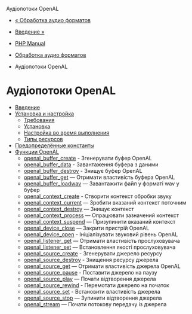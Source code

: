 Аудіопотоки OpenAL

-   [« Обработка аудио форматов](refs.utilspec.audio.html)
    
-   [Введение »](intro.openal.html)
    
-   [PHP Manual](index.html)
    
-   [Обработка аудио форматов](refs.utilspec.audio.html)
    
-   Аудіопотоки OpenAL
    

# Аудіопотоки OpenAL

-   [Введение](intro.openal.html)
-   [Установка и настройка](openal.setup.html)
    -   [Требования](openal.requirements.html)
    -   [Установка](openal.installation.html)
    -   [Настройка во время выполнения](openal.configuration.html)
    -   [Типы ресурсов](openal.resources.html)
-   [Предопределённые константы](openal.constants.html)
-   [Функции OpenAL](ref.openal.html)
    -   [openal\_buffer\_create](function.openal-buffer-create.html) - Згенерувати буфер OpenAL
    -   [openal\_buffer\_data](function.openal-buffer-data.html) - Завантаження буфера з даними
    -   [openal\_buffer\_destroy](function.openal-buffer-destroy.html) - Знищує буфер OpenAL
    -   [openal\_buffer\_get](function.openal-buffer-get.html) — Отримати властивість буфера OpenAL
    -   [openal\_buffer\_loadwav](function.openal-buffer-loadwav.html) — Завантажити файл у форматі wav у буфер
    -   [openal\_context\_create](function.openal-context-create.html) - Створити контекст обробки звуку
    -   [openal\_context\_current](function.openal-context-current.html) — Зробити вказаний контекст поточним
    -   [openal\_context\_destroy](function.openal-context-destroy.html) — Знищує контекст
    -   [openal\_context\_process](function.openal-context-process.html) — Опрацювати зазначений контекст
    -   [openal\_context\_suspend](function.openal-context-suspend.html) — Призупинити вказаний контекст
    -   [openal\_device\_close](function.openal-device-close.html) — Закрити пристрій OpenAL
    -   [openal\_device\_open](function.openal-device-open.html) - Ініціалізувати звуковий рівень OpenAL
    -   [openal\_listener\_get](function.openal-listener-get.html) — Отримати властивість прослуховувача
    -   [openal\_listener\_set](function.openal-listener-set.html) — Встановлення якості прослуховувача
    -   [openal\_source\_create](function.openal-source-create.html) - Згенерувати джерело ресурсу
    -   [openal\_source\_destroy](function.openal-source-destroy.html) - Знищення ресурсу джерела
    -   [openal\_source\_get](function.openal-source-get.html) — Отримати властивість джерела OpenAL
    -   [openal\_source\_pause](function.openal-source-pause.html) - Поставити джерело на паузу
    -   [openal\_source\_play](function.openal-source-play.html) — Почати відтворення джерела
    -   [openal\_source\_rewind](function.openal-source-rewind.html) - Перемотати джерело на початок
    -   [openal\_source\_set](function.openal-source-set.html) - Встановити властивість джерела
    -   [openal\_source\_stop](function.openal-source-stop.html) — Зупинити відтворення джерела
    -   [openal\_stream](function.openal-stream.html) — Почати потокову передачу із джерела